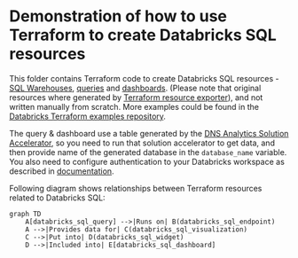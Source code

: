 # Demonstration of how to use Terraform to create Databricks SQL resources

This folder contains Terraform code to create Databricks SQL resources - [SQL Warehouses](https://registry.terraform.io/providers/databricks/databricks/latest/docs/resources/sql_endpoint), [queries](https://registry.terraform.io/providers/databricks/databricks/latest/docs/resources/sql_query) and [dashboards](https://registry.terraform.io/providers/databricks/databricks/latest/docs/resources/sql_dashboard).  (Please note that original resources where generated by [Terraform resource exporter](https://registry.terraform.io/providers/databricks/databricks/latest/docs/guides/experimental-exporter)), and not written manually from scratch.  More examples could be found in the [Databricks Terraform examples repository](https://github.com/databricks/terraform-databricks-examples).

The query & dashboard use a table generated by the [DNS Analytics Solution Accelerator](https://github.com/databricks-industry-solutions/dns-analytics), so you need to run that solution accelerator to get data, and then provide name of the generated database in the `database_name` variable.  You also need to configure authentication to your Databricks workspace as described in [documentation](https://registry.terraform.io/providers/databricks/databricks/latest/docs#authentication).

Following diagram shows relationships between Terraform resources related to Databricks SQL:

```mermaid
graph TD
    A[databricks_sql_query] -->|Runs on| B(databricks_sql_endpoint)
    A -->|Provides data for| C(databricks_sql_visualization)
    C -->|Put into| D(databricks_sql_widget)
    D -->|Included into| E[databricks_sql_dashboard]
```



